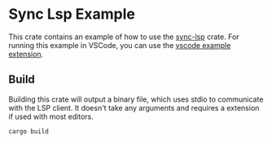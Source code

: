 # Sync Lsp Example

This crate contains an example of how to use the [sync-lsp](https://crates.io/crates/sync-lsp) crate.
For running this example in VSCode, you can use the [vscode example extension](../sync-lsp-example-extension).

## Build

Building this crate will output a binary file, which uses stdio to communicate with the LSP client.
It doesn't take any arguments and requires a extension if used with most editors.

```bash
cargo build
```